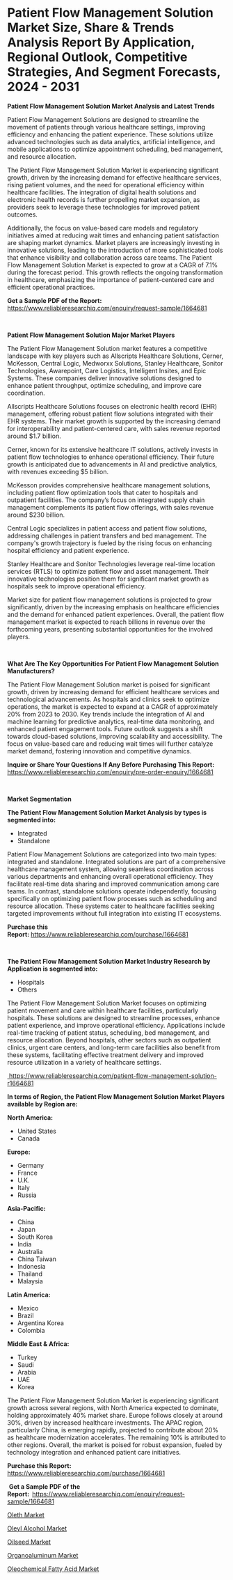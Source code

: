 <p><h1>Patient Flow Management Solution Market Size, Share & Trends Analysis Report By Application, Regional Outlook, Competitive Strategies, And Segment Forecasts, 2024 - 2031</h1></p><p><strong>Patient Flow Management Solution Market Analysis and Latest Trends</strong></p>
<p><p>Patient Flow Management Solutions are designed to streamline the movement of patients through various healthcare settings, improving efficiency and enhancing the patient experience. These solutions utilize advanced technologies such as data analytics, artificial intelligence, and mobile applications to optimize appointment scheduling, bed management, and resource allocation. </p><p>The Patient Flow Management Solution Market is experiencing significant growth, driven by the increasing demand for effective healthcare services, rising patient volumes, and the need for operational efficiency within healthcare facilities. The integration of digital health solutions and electronic health records is further propelling market expansion, as providers seek to leverage these technologies for improved patient outcomes.</p><p>Additionally, the focus on value-based care models and regulatory initiatives aimed at reducing wait times and enhancing patient satisfaction are shaping market dynamics. Market players are increasingly investing in innovative solutions, leading to the introduction of more sophisticated tools that enhance visibility and collaboration across care teams. The Patient Flow Management Solution Market is expected to grow at a CAGR of 7.1% during the forecast period. This growth reflects the ongoing transformation in healthcare, emphasizing the importance of patient-centered care and efficient operational practices.</p></p>
<p><strong>Get a Sample PDF of the Report:&nbsp;</strong> <a href="https://www.reliableresearchiq.com/enquiry/request-sample/1664681?utm_campaign=1123&utm_medium=2&utm_source=Github&utm_content=ia&utm_term=09122024&utm_id=patient-flow-management-solution">https://www.reliableresearchiq.com/enquiry/request-sample/1664681</a></p>
<p>&nbsp;</p>
<p><strong>Patient Flow Management Solution Major Market Players</strong></p>
<p><p>The Patient Flow Management Solution market features a competitive landscape with key players such as Allscripts Healthcare Solutions, Cerner, McKesson, Central Logic, Medworxx Solutions, Stanley Healthcare, Sonitor Technologies, Awarepoint, Care Logistics, Intelligent Insites, and Epic Systems. These companies deliver innovative solutions designed to enhance patient throughput, optimize scheduling, and improve care coordination.</p><p>Allscripts Healthcare Solutions focuses on electronic health record (EHR) management, offering robust patient flow solutions integrated with their EHR systems. Their market growth is supported by the increasing demand for interoperability and patient-centered care, with sales revenue reported around $1.7 billion.</p><p>Cerner, known for its extensive healthcare IT solutions, actively invests in patient flow technologies to enhance operational efficiency. Their future growth is anticipated due to advancements in AI and predictive analytics, with revenues exceeding $5 billion.</p><p>McKesson provides comprehensive healthcare management solutions, including patient flow optimization tools that cater to hospitals and outpatient facilities. The company’s focus on integrated supply chain management complements its patient flow offerings, with sales revenue around $230 billion.</p><p>Central Logic specializes in patient access and patient flow solutions, addressing challenges in patient transfers and bed management. The company's growth trajectory is fueled by the rising focus on enhancing hospital efficiency and patient experience.</p><p>Stanley Healthcare and Sonitor Technologies leverage real-time location services (RTLS) to optimize patient flow and asset management. Their innovative technologies position them for significant market growth as hospitals seek to improve operational efficiency.</p><p>Market size for patient flow management solutions is projected to grow significantly, driven by the increasing emphasis on healthcare efficiencies and the demand for enhanced patient experiences. Overall, the patient flow management market is expected to reach billions in revenue over the forthcoming years, presenting substantial opportunities for the involved players.</p></p>
<p>&nbsp;</p>
<p><strong>What Are The Key Opportunities For Patient Flow Management Solution Manufacturers?</strong></p>
<p><p>The Patient Flow Management Solution market is poised for significant growth, driven by increasing demand for efficient healthcare services and technological advancements. As hospitals and clinics seek to optimize operations, the market is expected to expand at a CAGR of approximately 20% from 2023 to 2030. Key trends include the integration of AI and machine learning for predictive analytics, real-time data monitoring, and enhanced patient engagement tools. Future outlook suggests a shift towards cloud-based solutions, improving scalability and accessibility. The focus on value-based care and reducing wait times will further catalyze market demand, fostering innovation and competitive dynamics.</p></p>
<p><strong>Inquire or Share Your Questions If Any Before Purchasing This Report:</strong> <a href="https://www.reliableresearchiq.com/enquiry/pre-order-enquiry/1664681?utm_campaign=1123&utm_medium=2&utm_source=Github&utm_content=ia&utm_term=09122024&utm_id=patient-flow-management-solution">https://www.reliableresearchiq.com/enquiry/pre-order-enquiry/1664681</a></p>
<p>&nbsp;</p>
<p><strong>Market Segmentation</strong></p>
<p><strong>The Patient Flow Management Solution Market Analysis by types is segmented into:</strong></p>
<p><ul><li>Integrated</li><li>Standalone</li></ul></p>
<p><p>Patient Flow Management Solutions are categorized into two main types: integrated and standalone. Integrated solutions are part of a comprehensive healthcare management system, allowing seamless coordination across various departments and enhancing overall operational efficiency. They facilitate real-time data sharing and improved communication among care teams. In contrast, standalone solutions operate independently, focusing specifically on optimizing patient flow processes such as scheduling and resource allocation. These systems cater to healthcare facilities seeking targeted improvements without full integration into existing IT ecosystems.</p></p>
<p><strong>Purchase this Report:&nbsp;</strong><a href="https://www.reliableresearchiq.com/purchase/1664681?utm_campaign=1123&utm_medium=2&utm_source=Github&utm_content=ia&utm_term=09122024&utm_id=patient-flow-management-solution">https://www.reliableresearchiq.com/purchase/1664681</a></p>
<p>&nbsp;</p>
<p><strong>The Patient Flow Management Solution Market Industry Research by Application is segmented into:</strong></p>
<p><ul><li>Hospitals</li><li>Others</li></ul></p>
<p><p>The Patient Flow Management Solution Market focuses on optimizing patient movement and care within healthcare facilities, particularly hospitals. These solutions are designed to streamline processes, enhance patient experience, and improve operational efficiency. Applications include real-time tracking of patient status, scheduling, bed management, and resource allocation. Beyond hospitals, other sectors such as outpatient clinics, urgent care centers, and long-term care facilities also benefit from these systems, facilitating effective treatment delivery and improved resource utilization in a variety of healthcare settings.</p></p>
<p><a href="https://www.reliableresearchiq.com/patient-flow-management-solution-r1664681?utm_campaign=1123&utm_medium=2&utm_source=Github&utm_content=ia&utm_term=09122024&utm_id=patient-flow-management-solution">&nbsp;https://www.reliableresearchiq.com/patient-flow-management-solution-r1664681</a></p>
<p><strong>In terms of Region, the Patient Flow Management Solution Market Players available by Region are:</strong></p>
<p>
    <p> <strong> North America: </strong>
        <ul>
            <li>United States</li>
            <li>Canada</li>
        </ul>
        </p> 
    <p> <strong> Europe: </strong>
        <ul>
            <li>Germany</li>
            <li>France</li>
            <li>U.K.</li>
            <li>Italy</li>
            <li>Russia</li>
        </ul>
        </p> 
    <p> <strong> Asia-Pacific: </strong>
        <ul>
            <li>China</li>
            <li>Japan</li>
            <li>South Korea</li>
            <li>India</li>
            <li>Australia</li>
            <li>China Taiwan</li>
            <li>Indonesia</li>
            <li>Thailand</li>
            <li>Malaysia</li>
        </ul>
        </p> 
    <p> <strong> Latin America: </strong>
        <ul>
            <li>Mexico</li>
            <li>Brazil</li>
            <li>Argentina Korea</li>
            <li>Colombia</li>
        </ul>
        </p> 
    <p> <strong> Middle East & Africa: </strong>
        <ul>
            <li>Turkey</li>
            <li>Saudi</li>
            <li>Arabia</li>
            <li>UAE</li>
            <li>Korea</li>
        </ul>
    </p>
    </p>
<p><p>The Patient Flow Management Solution Market is experiencing significant growth across several regions, with North America expected to dominate, holding approximately 40% market share. Europe follows closely at around 30%, driven by increased healthcare investments. The APAC region, particularly China, is emerging rapidly, projected to contribute about 20% as healthcare modernization accelerates. The remaining 10% is attributed to other regions. Overall, the market is poised for robust expansion, fueled by technology integration and enhanced patient care initiatives.</p></p>
<p><strong>Purchase this Report: </strong><a href="https://www.reliableresearchiq.com/purchase/1664681?utm_campaign=1123&utm_medium=2&utm_source=Github&utm_content=ia&utm_term=09122024&utm_id=patient-flow-management-solution">https://www.reliableresearchiq.com/purchase/1664681</a></p>
<p>&nbsp;<strong>Get a Sample PDF of the Report:&nbsp;&nbsp;</strong><a href="https://www.reliableresearchiq.com/enquiry/request-sample/1664681?utm_campaign=1123&utm_medium=2&utm_source=Github&utm_content=ia&utm_term=09122024&utm_id=patient-flow-management-solution">https://www.reliableresearchiq.com/enquiry/request-sample/1664681</a></p>
<p><strong></strong></p>
<p><p><a href="https://www.linkedin.com/pulse/futur-trend-quest-sl8ue?utm_campaign=1123&utm_medium=2&utm_source=Github&utm_content=ia&utm_term=09122024&utm_id=patient-flow-management-solution">Oleth Market</a></p><p><a href="https://www.linkedin.com/pulse/oleyl-alcohol-industry-insights-report-analyzing-market-trends-yxabe?utm_campaign=1123&utm_medium=2&utm_source=Github&utm_content=ia&utm_term=09122024&utm_id=patient-flow-management-solution">Oleyl Alcohol Market</a></p><p><a href="https://www.linkedin.com/pulse/comprehensive-study-oilseed-market-size-dynamics-projected-nwetc?utm_campaign=1123&utm_medium=2&utm_source=Github&utm_content=ia&utm_term=09122024&utm_id=patient-flow-management-solution">Oilseed Market</a></p><p><a href="https://www.linkedin.com/pulse/organoaluminum-market-dynamics-future-growth-prediction-cagr-oduac?utm_campaign=1123&utm_medium=2&utm_source=Github&utm_content=ia&utm_term=09122024&utm_id=patient-flow-management-solution">Organoaluminum Market</a></p><p><a href="https://www.linkedin.com/pulse/key-drivers-oleochemical-fatty-acid-markets-projected-8-fkdte?utm_campaign=1123&utm_medium=2&utm_source=Github&utm_content=ia&utm_term=09122024&utm_id=patient-flow-management-solution">Oleochemical Fatty Acid Market</a></p></p>